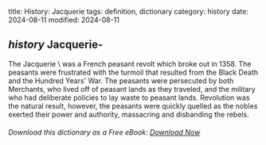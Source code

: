 title: History: Jacquerie
tags: definition, dictionary
category: history
date: 2024-08-11
modified: 2024-08-11

## _history_  Jacquerie-
The   Jacquerie \ was a French peasant
  revolt which broke out in   1358.
  The peasants were frustrated
  with the turmoil that resulted from the   Black Death
 and the
  Hundred Years' War.  The peasants were persecuted by both Merchants, who
  lived off of peasant lands as they traveled, and the military who had
  deliberate policies to lay waste to peasant lands.  Revolution was
  the natural result, however, the peasants were quickly quelled as
  the nobles exerted their power and authority, massacring and
  disbanding the rebels.



###### Download *this* dictionary as a Free eBook: [Download Now]({static}static/SerfHistoryDictionary.pdf)

